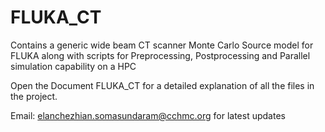 # FLUKA_CT
Contains a generic wide beam CT scanner Monte Carlo Source model for FLUKA along with scripts for Preprocessing, Postprocessing and Parallel simulation capability on a HPC

Open the Document FLUKA_CT for a detailed explanation of all the files in the project.

Email: elanchezhian.somasundaram@cchmc.org for latest updates
